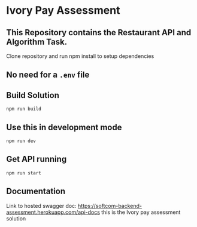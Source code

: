 Ivory Pay Assessment
==============================================

This Repository contains the Restaurant API and Algorithm Task.
----------

Clone repository and run npm install to setup dependencies

No need for a `.env` file
----------------------------

Build Solution
----------------------------
```
npm run build
```
Use this in development mode
-------------
```
npm run dev
```
Get API running
-------------
```
npm run start
```

## Documentation
Link to hosted swagger doc: https://softcom-backend-assessment.herokuapp.com/api-docs
this is the Ivory pay assessment solution
